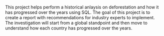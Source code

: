 This project helps perform a historical anlaysis on deforestation and how it has progressed over the years using SQL.
The goal of this project is to create a report with recommendations for industry experts to implement. 
The investigation will start from a global standpoint and then move to understand how each country has progressed over the years.

